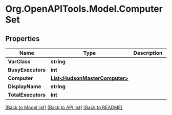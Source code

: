 # Org.OpenAPITools.Model.ComputerSet

## Properties

Name | Type | Description | Notes
------------ | ------------- | ------------- | -------------
**VarClass** | **string** |  | [optional] 
**BusyExecutors** | **int** |  | [optional] 
**Computer** | [**List&lt;HudsonMasterComputer&gt;**](HudsonMasterComputer.md) |  | [optional] 
**DisplayName** | **string** |  | [optional] 
**TotalExecutors** | **int** |  | [optional] 

[[Back to Model list]](../README.md#documentation-for-models) [[Back to API list]](../README.md#documentation-for-api-endpoints) [[Back to README]](../README.md)

